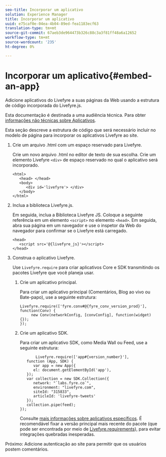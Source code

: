 ```yaml
---
seo-title: Incorporar um aplicativo
solution: Experience Manager
title: Incorporar um aplicativo
uuid: e75caf0e-04ea-4b04-89ed-fea1183ecf63
translation-type: tm+mt
source-git-commit: 67aeb3de964473b326c88c3a3f81ff48a6a12652
workflow-type: tm+mt
source-wordcount: '235'
ht-degree: 0%

---
```



# Incorporar um aplicativo{#embed-an-app}

Adicione aplicativos do Livefyre a suas páginas da Web usando a estrutura de código incorporada do Livefyre.js.

Esta documentação é destinada a uma audiência técnica. Para obter [informações não técnicas sobre Aplicativos](/help/using/c-about-apps/c-about-apps.md).

Esta seção descreve a estrutura de código que será necessário incluir no modelo de página para incorporar os aplicativos Livefyre ao site.

1. Crie um arquivo .html com um espaço reservado para Livefyre.

   Crie um novo arquivo .html no editor de texto de sua escolha. Crie um elemento Livefyre `<div>` de espaço reservado no qual o aplicativo será incorporado.

   ```
   <html> 
      <head> </head> 
      <body> 
         <div id='livefyre'> </div> 
      </body> 
   </html>
   ```

1. Inclua a biblioteca Livefyre.js.

   Em seguida, inclua a Biblioteca Livefyre JS. Coloque a seguinte referência em um elemento `<script>` no elemento `<head>`. Em seguida, abra sua página em um navegador e use o inspetor da Web do navegador para confirmar se o Livefyre está carregado.

   ```
   <head> 
      <script src='@{livefyre_js}'></script> 
   </head> 
   ```

1. Construa o aplicativo Livefyre.

   Use `Livefyre.require` para criar aplicativos Core e SDK transmitindo os pacotes Livefyre que você planeja usar.

   1. Crie um aplicativo principal.

      Para criar um aplicativo principal (Comentários, Blog ao vivo ou Bate-papo), use a seguinte estrutura:

      ```
      Livefyre.require(['fyre.conv#@{fyre_conv_version_prod}'], function(Conv) { 
           new Conv(networkConfig, [convConfig], function(widget) {});  
      });  
      ```

   1. Crie um aplicativo SDK.

      Para criar um aplicativo SDK, como Media Wall ou Feed, use a seguinte estrutura:

      ```
             Livefyre.require(['app#{version_number}'], 
         function (App, SDK) { 
            var app = new App({ 
            el: document.getElementById('app'), 
         }); 
         var collection = new SDK.Collection({ 
            network: "`labs.fyre.co`", 
            environment: "livefyre.com", 
            siteId: "315833", 
            articleId: 'livefyre-tweets' 
         }); 
         collection.pipe(feed); 
      }); 
      ```

      Consulte [mais informações sobre aplicativos específicos](/help/using/c-about-apps/c-about-apps.md). É recomendável fixar a versão principal mais recente do pacote (que pode ser encontrada por meio de [Livefyre.requirements](https://cdn.livefyre.com/packages.html)), para evitar integrações quebradas inesperadas.

Próximo: Adicione autenticação ao site para permitir que os usuários postem comentários.

